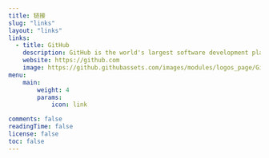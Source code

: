 ```yaml
---
title: 链接
slug: "links"
layout: "links"
links:
  - title: GitHub
    description: GitHub is the world's largest software development platform.
    website: https://github.com
    image: https://github.githubassets.com/images/modules/logos_page/GitHub-Mark.png
menu:
    main:
        weight: 4
        params:
            icon: link

comments: false
readingTime: false
license: false
toc: false
---
```

